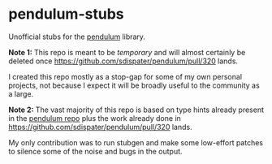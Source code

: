 # pendulum-stubs

Unofficial stubs for the [pendulum](https://github.com/sdispater/pendulum) library.

**Note 1:** This repo is meant to be *temporary* and will almost certainly be deleted once
https://github.com/sdispater/pendulum/pull/320 lands.

I created this repo mostly as a stop-gap for some of my own personal projects, not because
I expect it will be broadly useful to the community as a large.


**Note 2:** The vast majority of this repo is based on type hints already present in
the [pendulum repo](https://github.com/sdispater/pendulum) plus the work already
done in https://github.com/sdispater/pendulum/pull/320 lands.

My only contribution was to run stubgen and make some low-effort patches to
silence some of the noise and bugs in the output.

